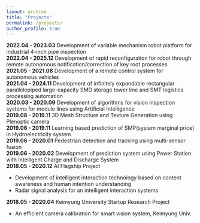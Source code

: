 ```yaml
---
layout: archive
title: "Projects"
permalink: /projects/
author_profile: true
---
```


__2022.04 - 2023.03__ Development of variable mechanism robot platform for industrial 4-inch pipe inspection  
__2022.04 - 2025.12__ Development of rapid reconfiguration for robot through remote autonomous notification/correction of key root processes  
__2021.05 - 2021.08__ Development of a remote control system for autonomous vehicles  
__2021.04 - 2024.11__ Development of infinitely expandable rectangular parallelepiped large-capacity SMD storage tower line and SMT logistics processing automation  
__2020.03 - 2020.09__ Development of algorithms for vision inspection systems for module lines using Artificial Intelligence  
__2019.08 - 2019.11__ 3D Mesh Structure and Texture Generation using Plenoptic camera  
__2019.06 - 2019.11__ Learning based prediction of SMP(system marginal price) in Hydroelectricity system  
__2019.06 - 2020.01__ Pedestrian detection and tracking using multi-sensor fusion  
__2019.06 - 2020.02__ Development of prediction system using Power Station with Intelligent Charge and Discharge System  
__2018.05 - 2020.12__ AI Flagship Project  
+ Development of intelligent interaction technology based on content awareness and human intention understanding  
+ Radar signal analysis for an intelligent interaction systems  

__2018.05 - 2020.04__ Keimyung University Startup Research Project  
+ An efficient camera calibration for smart vision system, Keimyung Univ.  
